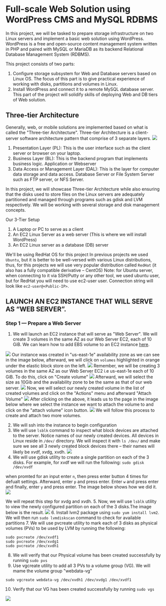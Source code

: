 # Full-scale Web Solution using WordPress CMS and MySQL RDBMS

In this project, we will be tasked to prepare storage infrastructure on two Linux servers and implement a basic web solution using WordPress. 
WordPress is a free and open-source content management system written in PHP and paired with MySQL or MariaDB as its backend Relational Database Management System (RDBMS).

This project consists of two parts:
1. Configure storage subsystem for Web and Database servers based on Linux OS. The focus of this part is to give  practical experience of working with disks, partitions and volumes in Linux.
2. Install WordPress and connect it to a remote MySQL database server. This part of the project will solidify skills of deploying Web and DB tiers of Web solution.

## Three-tier Architecture
Generally, web, or mobile solutions are implemented based on what is called the "Three-tier Architecture".
Three-tier Architecture is a client-server software architecture pattern that comprise of 3 separate layers.
![](https://github.com/Omolade11/Web-Solution-using-WordPress-and-MySQL-/blob/main/Images/3tier%20app.webp)

1. Presentation Layer (PL): This is the user interface such as the client server or browser on your laptop.
2. Business Layer (BL): This is the backend program that implements business logic. Application or Webserver
3. Data Access or Management Layer (DAL): This is the layer for computer data storage and data access. Database Server or File System Server such as FTP server, or NFS Server.

In this project, we will showcase Three-tier Architecture while also ensuring that the disks used to store files on the Linux servers are adequately partitioned and managed through programs such as gdisk and LVM respectively.
We will be working with several storage and disk management concepts.

Our 3-Tier Setup
1. A Laptop or PC to serve as a client
2. An EC2 Linux Server as a web server (This is where we will install WordPress)
3. An EC2 Linux server as a database (DB) server

We'll be using RedHat OS for this project In previous projects we used `Ubuntu`, but it is better to be well-versed with various Linux distributions, thus, for this projects we will use very popular distribution called `RedHat` (it also has a fully compatible derivative – CentOS) Note: for Ubuntu server, when connecting to it via SSH/Putty or any other tool, we used ubuntu user, but for RedHat you will need to use ec2-user user. Connection string will look like `ec2-user@<Public-IP>`.

## LAUNCH AN EC2 INSTANCE THAT WILL SERVE AS “WEB SERVER”.
### Step 1 — Prepare a Web Server
1. We will launch an EC2 instance that will serve as "Web Server". We will create 3 volumes in the same AZ as our Web Server EC2, each of 10 GiB.
We can learn how to add EBS volume to an EC2 instance [here](https://www.youtube.com/watch?v=HPXnXkBzIHw).

![](https://github.com/Omolade11/Web-Solution-using-WordPress-and-MySQL-/blob/main/Images/Screenshot%202023-02-22%20at%2023.24.47.png)
Our instance was created in "us-east-1e" availability zone as we can see in the image below, afterward, we will click on `volumes` highlighted in orange under the elastic block store on the left.
![](https://github.com/Omolade11/Web-Solution-using-WordPress-and-MySQL-/blob/main/Images/Screenshot%202023-02-22%20at%2023.49.55.png)
Remember, we will be creating 3 volumes in the same AZ as our Web Server EC2 i.e us-east-1e each of 10 GiB.
To do this, click on "Create volume"
![](https://github.com/Omolade11/Web-Solution-using-WordPress-and-MySQL-/blob/main/Images/Screenshot%202023-02-22%20at%2023.51.30.png)
Afterward, we will select the size as 10Gib and the availability zone to be the same as that of our web server.
![](https://github.com/Omolade11/Web-Solution-using-WordPress-and-MySQL-/blob/main/Images/Screenshot%202023-02-23%20at%2000.18.27.png)
Now, we will select our newly created volume in the list of created volumes and click on the "Actions" menu and afterward "Attach Volume"
![](https://github.com/Omolade11/Web-Solution-using-WordPress-and-MySQL-/blob/main/Images/Screenshot%202023-02-23%20at%2000.25.38.png)
After clicking on the above, it leads us to the page in the image below where we select the instance we want to attach the volume to and click on the "attach volume" icon button.
![](https://github.com/Omolade11/Web-Solution-using-WordPress-and-MySQL-/blob/main/Images/Screenshot%202023-02-23%20at%2000.28.46.png)
We will follow this process to create and attach two more volumes.

2. We will ssh into the instance to begin configuration
3. We will use `lsblk` command to inspect what block devices are attached to the server. Notice names of our newly created devices. All devices in Linux reside in `/dev/` directory. We will inspect it with `ls /dev/` and make sure we see all 3 newly created block devices there – their names will likely be xvdf, xvdg, xvdh.
![](https://github.com/Omolade11/Web-Solution-using-WordPress-and-MySQL-/blob/main/Images/Screenshot%202023-02-23%20at%2013.03.24.png)
4. We will use gdisk utility to create a single partition on each of the 3 disks. For example, for xvdf we will run the following: 
`sudo gdisk /dev/xvdf`

when promted for an input enter `n`, then press enter button 4 times for defualt settings. Afterward, enter `p` and press enter. Enter `w` and press enter and finally, enter `y` and press enter. The image below shows how we did it.
![](https://github.com/Omolade11/Web-Solution-using-WordPress-and-MySQL-/blob/main/Images/Screenshot%202023-02-23%20at%2013.15.37.png)

We will repeat this step for xvdg and xvdh.
5. Now, we will use `lsblk` utility to view the newly configured partition on each of the 3 disks.The image below is the result.
![](https://github.com/Omolade11/Web-Solution-using-WordPress-and-MySQL-/blob/main/Images/Screenshot%202023-02-23%20at%2014.11.23.png)
6. Install lvm2 package using `sudo yum install lvm2`. We will then run `sudo lvmdiskscan` command to check for available partitions
7. We will use pvcreate utility to mark each of 3 disks as physical volumes (PVs) to be used by LVM by running the following:
```
sudo pvcreate /dev/xvdf1
sudo pvcreate /dev/xvdg1
sudo pvcreate /dev/xvdh1
```
8. We will verify that our Physical volume has been created successfully by running `sudo pvs`
9. Use vgcreate utility to add all 3 PVs to a volume group (VG). We will mame the volume group "webdata-vg"

` sudo vgcreate webdata-vg /dev/xvdh1 /dev/xvdg1 /dev/xvdf1 `

10. Verify that our VG has been created successfully by running `sudo vgs`

![](https://github.com/Omolade11/Web-Solution-using-WordPress-and-MySQL-/blob/main/Images/Screenshot%202023-02-23%20at%2014.25.03.png)




